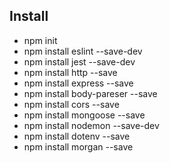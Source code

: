 ## Install
- npm init
- npm install eslint --save-dev
- npm install jest --save-dev
- npm install http --save
- npm install express --save
- npm install body-pareser --save
- npm install cors --save
- npm install mongoose --save
- npm install nodemon --save-dev
- npm install dotenv --save
- npm install morgan --save